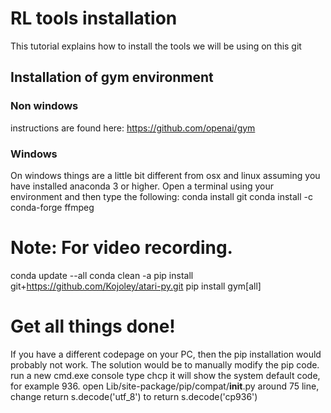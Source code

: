 # RL tools installation
This tutorial explains how to install the tools we will be using on this git
## Installation of gym environment
### Non windows
instructions are found here:
https://github.com/openai/gym
### Windows
On windows things are a little bit different from osx and linux
assuming you have installed anaconda 3 or higher.
Open a terminal using your environment and then type the following:
conda install git
conda install -c conda-forge ffmpeg
# Note: For video recording.
conda update --all
conda clean -a
pip install git+https://github.com/Kojoley/atari-py.git
pip install gym[all]
# Get all things done!

If you have a different codepage on your PC, then the pip installation would probably not work.
The solution would be to manually modify the pip code.
run a new cmd.exe console
type
chcp
it will show the system default code, for example 936.
open Lib/site-package/pip/compat/__init__.py
around 75 line, change return s.decode('utf_8') to return s.decode('cp936')
